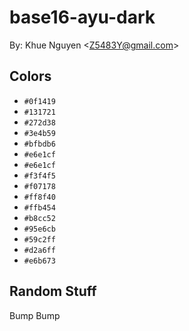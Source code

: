 # base16-ayu-dark

By: Khue Nguyen &lt;Z5483Y@gmail.com&gt;

## Colors

* `#0f1419`
* `#131721`
* `#272d38`
* `#3e4b59`
* `#bfbdb6`
* `#e6e1cf`
* `#e6e1cf`
* `#f3f4f5`
* `#f07178`
* `#ff8f40`
* `#ffb454`
* `#b8cc52`
* `#95e6cb`
* `#59c2ff`
* `#d2a6ff`
* `#e6b673`

## Random Stuff

Bump
Bump
